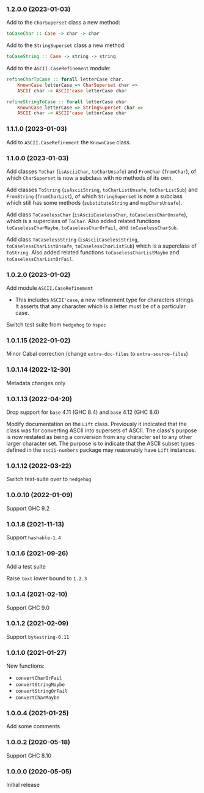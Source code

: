 ### 1.2.0.0 (2023-01-03)

Add to the `CharSuperset` class a new method:

```haskell
toCaseChar :: Case -> char -> char
```

Add to the `StringSuperset` class a new method:

```haskell
toCaseString :: Case -> string -> string
```

Add to the `ASCII.CaseRefinement` module:

```haskell
refineCharToCase :: forall letterCase char.
    KnownCase letterCase => CharSuperset char =>
    ASCII char -> ASCII'case letterCase char
```

```haskell
refineStringToCase :: forall letterCase char.
    KnownCase letterCase => StringSuperset char =>
    ASCII char -> ASCII'case letterCase char
```

### 1.1.1.0 (2023-01-03)

Add to `ASCII.CaseRefinement` the `KnownCase` class.

### 1.1.0.0 (2023-01-03)

Add classes `ToChar` (`isAsciiChar`, `toCharUnsafe`) and `FromChar`
(`fromChar`), of which `CharSuperset` is now a subclass with no methods of its
own.

Add classes `ToString` (`isAsciiString`, `toCharListUnsafe`, `toCharListSub`)
and `FromString` (`fromCharList`), of which `StringSuperset` is now a subclass
which still has some methods (`substituteString` and `mapCharsUnsafe`).

Add class `ToCaselessChar` (`isAsciiCaselessChar`, `toCaselessCharUnsafe`),
which is a superclass of `ToChar`. Also added related functions
`toCaselessCharMaybe`, `toCaselessCharOrFail`, and `toCaselessCharSub`.

Add class `ToCaselessString` (`isAsciiCaselessString`,
`toCaselessCharListUnsafe`, `toCaselessCharListSub`) which is a superclass of
`ToString`. Also added related functions `toCaselessCharListMaybe` and
`toCaselessCharListOrFail`.

### 1.0.2.0 (2023-01-02)

Add module `ASCII.CaseRefinement`

* This includes `ASCII'case`, a new refinement type for characters strings.
  It asserts that any character which is a letter must be of a particular case.

Switch test suite from `hedgehog` to `hspec`

### 1.0.1.15 (2022-01-02)

Minor Cabal correction (change `extra-doc-files` to `extra-source-files`)

### 1.0.1.14 (2022-12-30)

Metadata changes only

### 1.0.1.13 (2022-04-20)

Drop support for `base` 4.11 (GHC 8.4) and `base` 4.12 (GHC 8.6)

Modify documentation on the `Lift` class. Previously it indicated that the class
was for converting ASCII into supersets of ASCII. The class's purpose is now
restated as being a conversion from any character set to any other larger
character set. The purpose is to indicate that the ASCII subset types defined in
the `ascii-numbers` package may reasonably have `Lift` instances.

### 1.0.1.12 (2022-03-22)

Switch test-suite over to `hedgehog`

### 1.0.0.10 (2022-01-09)

Support GHC 9.2

### 1.0.1.8 (2021-11-13)

Support `hashable-1.4`

### 1.0.1.6 (2021-09-26)

Add a test suite

Raise `text` lower bound to `1.2.3`

### 1.0.1.4 (2021-02-10)

Support GHC 9.0

### 1.0.1.2 (2021-02-09)

Support `bytestring-0.11`

### 1.0.1.0 (2021-01-27)

New functions:

  - `convertCharOrFail`
  - `convertStringMaybe`
  - `convertStringOrFail`
  - `convertCharMaybe`

### 1.0.0.4 (2021-01-25)

Add some comments

### 1.0.0.2 (2020-05-18)

Support GHC 8.10

### 1.0.0.0 (2020-05-05)

Initial release
